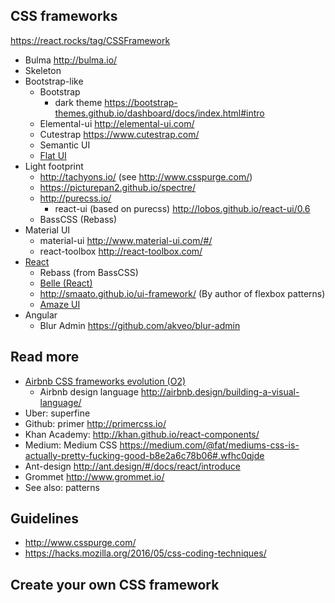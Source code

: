 ## CSS frameworks
https://react.rocks/tag/CSSFramework

- Bulma http://bulma.io/
- Skeleton
- Bootstrap-like
  - Bootstrap
    - dark theme https://bootstrap-themes.github.io/dashboard/docs/index.html#intro
  - Elemental-ui http://elemental-ui.com/
  - Cutestrap https://www.cutestrap.com/
  - Semantic UI
  - [Flat UI](http://designmodo.github.io/Flat-UI/docs/components.html)
- Light footprint
  - http://tachyons.io/ (see http://www.csspurge.com/)
  - https://picturepan2.github.io/spectre/
  - http://purecss.io/
    - react-ui (based on purecss) http://lobos.github.io/react-ui/0.6
  - BassCSS (Rebass)
- Material UI
  - material-ui http://www.material-ui.com/#/
  - react-toolbox http://react-toolbox.com/  
- [React](https://github.com/facebook/react/wiki/Complementary-Tools#ui-components)
  - Rebass (from BassCSS)
  - [Belle (React)](https://github.com/nikgraf/belle)
  - http://smaato.github.io/ui-framework/ (By author of flexbox patterns)
  - [Amaze UI](http://amazeui.org/)
- Angular
  - Blur Admin https://github.com/akveo/blur-admin

## Read more
- [Airbnb CSS frameworks evolution (O2)](http://nerds.airbnb.com/css-frameworks-evolution-airbnbs-frontend/)
  - Airbnb design language http://airbnb.design/building-a-visual-language/
- Uber: superfine
- Github: primer http://primercss.io/
- Khan Academy: http://khan.github.io/react-components/
- Medium: Medium CSS https://medium.com/@fat/mediums-css-is-actually-pretty-fucking-good-b8e2a6c78b06#.wfhc0qjde
- Ant-design http://ant.design/#/docs/react/introduce
- Grommet http://www.grommet.io/
- See also: patterns

## Guidelines
- http://www.csspurge.com/
- https://hacks.mozilla.org/2016/05/css-coding-techniques/

## Create your own CSS framework

